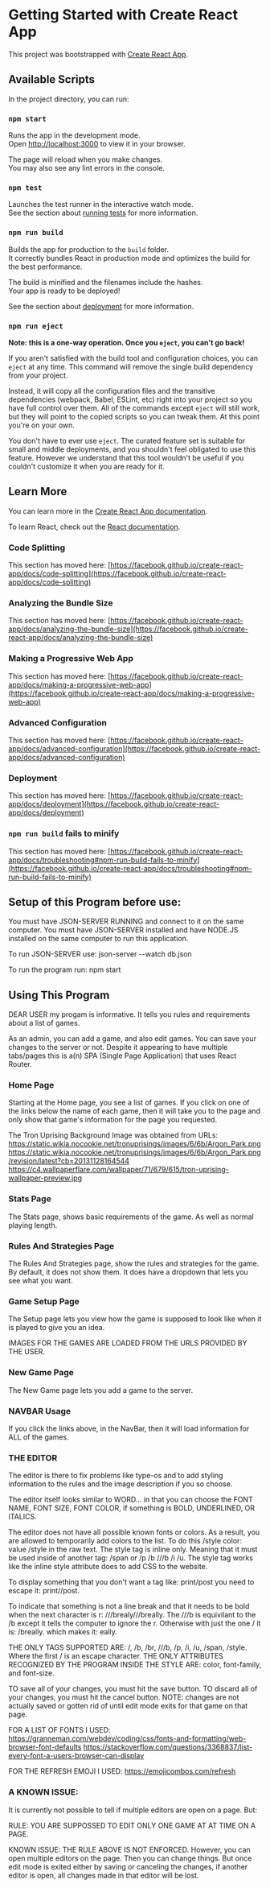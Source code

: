 # Getting Started with Create React App

This project was bootstrapped with [Create React App](https://github.com/facebook/create-react-app).

## Available Scripts

In the project directory, you can run:

### `npm start`

Runs the app in the development mode.\
Open [http://localhost:3000](http://localhost:3000) to view it in your browser.

The page will reload when you make changes.\
You may also see any lint errors in the console.

### `npm test`

Launches the test runner in the interactive watch mode.\
See the section about [running tests](https://facebook.github.io/create-react-app/docs/running-tests) for more information.

### `npm run build`

Builds the app for production to the `build` folder.\
It correctly bundles React in production mode and optimizes the build for the best performance.

The build is minified and the filenames include the hashes.\
Your app is ready to be deployed!

See the section about [deployment](https://facebook.github.io/create-react-app/docs/deployment) for more information.

### `npm run eject`

**Note: this is a one-way operation. Once you `eject`, you can't go back!**

If you aren't satisfied with the build tool and configuration choices, you can `eject` at any time. This command will remove the single build dependency from your project.

Instead, it will copy all the configuration files and the transitive dependencies (webpack, Babel, ESLint, etc) right into your project so you have full control over them. All of the commands except `eject` will still work, but they will point to the copied scripts so you can tweak them. At this point you're on your own.

You don't have to ever use `eject`. The curated feature set is suitable for small and middle deployments, and you shouldn't feel obligated to use this feature. However we understand that this tool wouldn't be useful if you couldn't customize it when you are ready for it.

## Learn More

You can learn more in the [Create React App documentation](https://facebook.github.io/create-react-app/docs/getting-started).

To learn React, check out the [React documentation](https://reactjs.org/).

### Code Splitting

This section has moved here: [https://facebook.github.io/create-react-app/docs/code-splitting](https://facebook.github.io/create-react-app/docs/code-splitting)

### Analyzing the Bundle Size

This section has moved here: [https://facebook.github.io/create-react-app/docs/analyzing-the-bundle-size](https://facebook.github.io/create-react-app/docs/analyzing-the-bundle-size)

### Making a Progressive Web App

This section has moved here: [https://facebook.github.io/create-react-app/docs/making-a-progressive-web-app](https://facebook.github.io/create-react-app/docs/making-a-progressive-web-app)

### Advanced Configuration

This section has moved here: [https://facebook.github.io/create-react-app/docs/advanced-configuration](https://facebook.github.io/create-react-app/docs/advanced-configuration)

### Deployment

This section has moved here: [https://facebook.github.io/create-react-app/docs/deployment](https://facebook.github.io/create-react-app/docs/deployment)

### `npm run build` fails to minify

This section has moved here: [https://facebook.github.io/create-react-app/docs/troubleshooting#npm-run-build-fails-to-minify](https://facebook.github.io/create-react-app/docs/troubleshooting#npm-run-build-fails-to-minify)

## Setup of this Program before use:
You must have JSON-SERVER RUNNING and connect to it on the same computer.
You must have JSON-SERVER installed and have NODE.JS installed on the same computer to run this application.

To run JSON-SERVER use: json-server --watch db.json

To run the program run: npm start

## Using This Program
DEAR USER my progam is informative. It tells you rules and requirements about a list of games.

As an admin, you can add a game, and also edit games. You can save your changes to the server or not. Despite it appearing to have multiple tabs/pages this is a(n) SPA (Single Page Application) that uses React Router.

### Home Page
Starting at the Home page, you see a list of games. If you click on one of the links below the name of each game, then it will take you to the page and only show that game's information for the page you requested.

The Tron Uprising Background Image was obtained from URLs:
https://static.wikia.nocookie.net/tronuprisings/images/6/6b/Argon_Park.png
https://static.wikia.nocookie.net/tronuprisings/images/6/6b/Argon_Park.png/revision/latest?cb=20131128164544
https://c4.wallpaperflare.com/wallpaper/71/679/615/tron-uprising-wallpaper-preview.jpg

### Stats Page
The Stats page, shows basic requirements of the game. As well as normal playing length.

### Rules And Strategies Page
The Rules And Strategies page, show the rules and strategies for the game. By default, it does not show them. It does have a dropdown that lets you see what you want.

### Game Setup Page
The Setup page lets you view how the game is supposed to look like when it is played to give you an idea.

IMAGES FOR THE GAMES ARE LOADED FROM THE URLS PROVIDED BY THE USER.

### New Game Page
The New Game page lets you add a game to the server.

### NAVBAR Usage
If you click the links above, in the NavBar, then it will load information for ALL of the games.

### THE EDITOR
The editor is there to fix problems like type-os and to add styling information to the rules and the image description if you so choose.

The editor itself looks similar to WORD... in that you can choose the FONT NAME, FONT SIZE, FONT COLOR, if something is BOLD, UNDERLINED, OR ITALICS.

The editor does not have all possible known fonts or colors. As a result, you are allowed to temporarily add colors to the list. To do this /style color: value /style in the raw text. The style tag is inline only.
Meaning that it must be used inside of another tag: /span or /p /b ///b /i /u.
The style tag works like the inline style attribute does to add CSS to the website.

To display something that you don't want a tag like: print/post you need to escape it: print//post.

To indicate that something is not a line break and that it needs to be bold when the next character is r: ///brealy///breally. The ///b is equivilant to the /b except it tells the computer to ignore the r.
Otherwise with just the one / it is: /breally. which makes it:
eally.

THE ONLY TAGS SUPPORTED ARE: /, /b, /br, ///b, /p, /i, /u, /span, /style. Where the first / is an escape character.
THE ONLY ATTRIBUTES RECOGNIZED BY THE PROGRAM INSIDE THE STYLE ARE: color, font-family, and font-size.

TO save all of your changes, you must hit the save button.
TO discard all of your changes, you must hit the cancel button.
NOTE: changes are not actually saved or gotten rid of until edit mode exits for that game on that page.

FOR A LIST OF FONTS I USED: https://granneman.com/webdev/coding/css/fonts-and-formatting/web-browser-font-defaults
https://stackoverflow.com/questions/3368837/list-every-font-a-users-browser-can-display

FOR THE REFRESH EMOJI I USED: https://emojicombos.com/refresh    

### A KNOWN ISSUE:
It is currently not possible to tell if multiple editors are open on a page. But:

RULE: YOU ARE SUPPOSSED TO EDIT ONLY ONE GAME AT AT TIME ON A PAGE.

KNOWN ISSUE: THE RULE ABOVE IS NOT ENFORCED. However, you can open multiple editors on the page. Then you can change things. But once edit mode is exited either by saving or canceling the changes, if another editor is open, all changes made in that editor will be lost.
